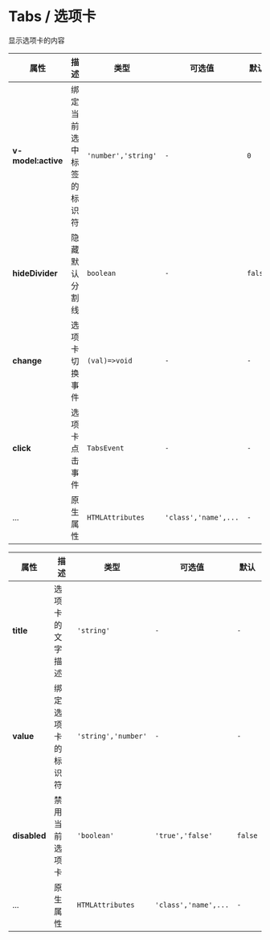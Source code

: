 # Tabs / 选项卡

显示选项卡的内容

<fe-code-show
  title="默认的"
  name="ex-tabs-default"
  desc="切换显示不同的内容"
/>

<fe-code-show
  title="分割线"
  name="ex-tabs-disabled"
/>

<fe-code-show
  title="分割线"
  name="ex-tabs-divider"
  desc="隐藏默认的分割线"
/>

<fe-attributes>
  
<fe-attributes-title title="Tabs Props" />

| 属性               | 描述                     | 类型                | 可选值               | 默认    |
| ------------------ | ------------------------ | ------------------- | -------------------- | ------- |
| **v-model:active** | 绑定当前选中标签的标识符 | `'number','string'` | `-`                  | `0`     |
| **hideDivider**    | 隐藏默认分割线           | `boolean`           | `-`                  | `false` |
| **change**         | 选项卡切换事件           | `(val)=>void`       | `-`                  | `-`     |
| **click**          | 选项卡点击事件           | `TabsEvent`         | `-`                  | `-`     |
| ...                | 原生属性                 | `HTMLAttributes`    | `'class','name',...` | `-`     |

</fe-attributes>

<fe-attributes>

<fe-attributes-title title="Tab Props" />

| 属性         | 描述               | 类型                | 可选值               | 默认    |
| ------------ | ------------------ | ------------------- | -------------------- | ------- |
| **title**    | 选项卡的文字描述   | `'string'`          | `-`                  | `-`     |
| **value**    | 绑定选项卡的标识符 | `'string','number'` | `-`                  | `-`     |
| **disabled** | 禁用当前选项卡     | `'boolean'`         | `'true','false'`     | `false` |
| ...          | 原生属性           | `HTMLAttributes`    | `'class','name',...` | `-`     |

</fe-attributes>
